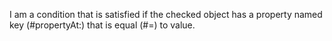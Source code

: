I am a condition that is satisfied if the checked object has a property named key (#propertyAt:) that is equal (#=) to value.